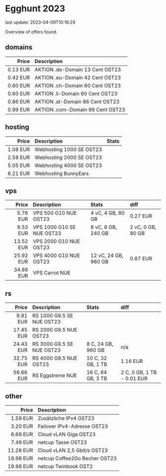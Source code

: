 # Egghunt 2023

last update: 2023-04-09T10:16:29

Overview of offers found.

## domains

Price | Description
--: | :--
0.13 EUR | AKTION .de-Domain 13 Cent OST23
0.42 EUR | AKTION .eu-Domain 42 Cent OST23
0.60 EUR | AKTION .ch-Domain 60 Cent OST23
0.60 EUR | AKTION .li-Domain 60 Cent OST23
0.86 EUR | AKTION .at-Domain 86 Cent OST23
0.99 EUR | AKTION .com-Domain 99 Cent OST23

## hosting

Price | Description | Stats
--: | :-- | :--
1.08 EUR | Webhosting 1000 SE OST23 |
2.58 EUR | Webhosting 2000 SE OST23 |
5.05 EUR | Webhosting 4000 SE OST23 |
6.21 EUR | Webhosting BunnyEars |

## vps

Price | Description | Stats | diff
--: | :-- | :-- | :--
5.76 EUR | VPS 500 G10 NUE OST23 | 4 vC, 4 GB, 80 GB | 0.27 EUR
9.53 EUR | VPS 1000 G10 SE NUE OST23 | 8 vC, 8 GB, 240 GB | 2 vC, 0 GB, 80 GB
13.52 EUR | VPS 2000 G10 NUE OST23 |
25.92 EUR | VPS 4000 G10 NUE OST23 | 12 vC, 24 GB, 960 GB | 0.87 EUR
34.88 EUR | VPS Carrot NUE |

## rs

Price | Description | Stats | diff
--: | :-- | :-- | :--
9.81 EUR | RS 1000 G9.5 SE NUE OST23 |
17.45 EUR | RS 2000 G9.5 NUE OST23 |
24.43 EUR | RS 3000 G9.5 SE NUE OST23 | 8 C, 24 GB, 960 GB | n/a
32.75 EUR | RS 4000 G9.5 NUE OST23 | 10 C, 32 GB, 1 TB | 1.16 EUR
56.66 EUR | RS Eggstreme NUE | 16 C, 64 GB, 3 TB | 2 C, 0 GB, 1 TB - 0.01 EUR

## other

Price | Description
--: | :--
1.59 EUR | Zusätzliche IPv4 OST23
3.20 EUR | Failover IPv4-Adresse OST23
6.69 EUR | Cloud vLAN Giga OST23
7.49 EUR | netcup Tasse OST23
11.28 EUR | Cloud vLAN 2,5 Gbit/s OST23
19.98 EUR | netcup Coffee2Go Becher OST23
19.98 EUR | netcup Twinbook OST2

